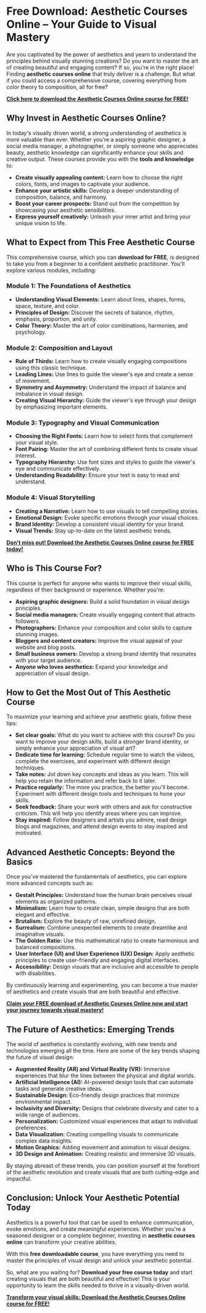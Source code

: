 # Free Download: Aesthetic Courses Online – Your Guide to Visual Mastery

Are you captivated by the power of aesthetics and yearn to understand the principles behind visually stunning creations? Do you want to master the art of creating beautiful and engaging content? If so, you're in the right place! Finding **aesthetic courses online** that truly deliver is a challenge. But what if you could access a comprehensive course, covering everything from color theory to composition, all for free?

[**Click here to download the Aesthetic Courses Online course for FREE!**](https://udemywork.com/aesthetic-courses-online)

## Why Invest in Aesthetic Courses Online?

In today's visually driven world, a strong understanding of aesthetics is more valuable than ever. Whether you're a aspiring graphic designer, a social media manager, a photographer, or simply someone who appreciates beauty, aesthetic knowledge can significantly enhance your skills and creative output. These courses provide you with the **tools and knowledge** to:

*   **Create visually appealing content:** Learn how to choose the right colors, fonts, and images to captivate your audience.
*   **Enhance your artistic skills:** Develop a deeper understanding of composition, balance, and harmony.
*   **Boost your career prospects:** Stand out from the competition by showcasing your aesthetic sensibilities.
*   **Express yourself creatively:** Unleash your inner artist and bring your unique vision to life.

## What to Expect from This Free Aesthetic Course

This comprehensive course, which you can **download for FREE**, is designed to take you from a beginner to a confident aesthetic practitioner. You'll explore various modules, including:

### Module 1: The Foundations of Aesthetics

*   **Understanding Visual Elements:** Learn about lines, shapes, forms, space, texture, and color.
*   **Principles of Design:** Discover the secrets of balance, rhythm, emphasis, proportion, and unity.
*   **Color Theory:** Master the art of color combinations, harmonies, and psychology.

### Module 2: Composition and Layout

*   **Rule of Thirds:** Learn how to create visually engaging compositions using this classic technique.
*   **Leading Lines:** Use lines to guide the viewer's eye and create a sense of movement.
*   **Symmetry and Asymmetry:** Understand the impact of balance and imbalance in visual design.
*   **Creating Visual Hierarchy:** Guide the viewer's eye through your design by emphasizing important elements.

### Module 3: Typography and Visual Communication

*   **Choosing the Right Fonts:** Learn how to select fonts that complement your visual style.
*   **Font Pairing:** Master the art of combining different fonts to create visual interest.
*   **Typography Hierarchy:** Use font sizes and styles to guide the viewer's eye and communicate effectively.
*   **Understanding Readability:** Ensure your text is easy to read and understand.

### Module 4: Visual Storytelling

*   **Creating a Narrative:** Learn how to use visuals to tell compelling stories.
*   **Emotional Design:** Evoke specific emotions through your visual choices.
*   **Brand Identity:** Develop a consistent visual identity for your brand.
*   **Visual Trends:** Stay up-to-date on the latest aesthetic trends.

[**Don't miss out! Download the Aesthetic Courses Online course for FREE today!**](https://udemywork.com/aesthetic-courses-online)

## Who is This Course For?

This course is perfect for anyone who wants to improve their visual skills, regardless of their background or experience. Whether you're:

*   **Aspiring graphic designers:** Build a solid foundation in visual design principles.
*   **Social media managers:** Create visually engaging content that attracts followers.
*   **Photographers:** Enhance your composition and color skills to capture stunning images.
*   **Bloggers and content creators:** Improve the visual appeal of your website and blog posts.
*   **Small business owners:** Develop a strong brand identity that resonates with your target audience.
*   **Anyone who loves aesthetics:** Expand your knowledge and appreciation of visual design.

## How to Get the Most Out of This Aesthetic Course

To maximize your learning and achieve your aesthetic goals, follow these tips:

*   **Set clear goals:** What do you want to achieve with this course? Do you want to improve your design skills, build a stronger brand identity, or simply enhance your appreciation of visual art?
*   **Dedicate time for learning:** Schedule regular time to watch the videos, complete the exercises, and experiment with different design techniques.
*   **Take notes:** Jot down key concepts and ideas as you learn. This will help you retain the information and refer back to it later.
*   **Practice regularly:** The more you practice, the better you'll become. Experiment with different design tools and techniques to hone your skills.
*   **Seek feedback:** Share your work with others and ask for constructive criticism. This will help you identify areas where you can improve.
*   **Stay inspired:** Follow designers and artists you admire, read design blogs and magazines, and attend design events to stay inspired and motivated.

## Advanced Aesthetic Concepts: Beyond the Basics

Once you've mastered the fundamentals of aesthetics, you can explore more advanced concepts such as:

*   **Gestalt Principles:** Understand how the human brain perceives visual elements as organized patterns.
*   **Minimalism:** Learn how to create clean, simple designs that are both elegant and effective.
*   **Brutalism:** Explore the beauty of raw, unrefined design.
*   **Surrealism:** Combine unexpected elements to create dreamlike and imaginative visuals.
*   **The Golden Ratio:** Use this mathematical ratio to create harmonious and balanced compositions.
*   **User Interface (UI) and User Experience (UX) Design:** Apply aesthetic principles to create user-friendly and engaging digital interfaces.
*   **Accessibility:** Design visuals that are inclusive and accessible to people with disabilities.

By continuously learning and experimenting, you can become a true master of aesthetics and create visuals that are both beautiful and effective.

[**Claim your FREE download of Aesthetic Courses Online now and start your journey towards visual mastery!**](https://udemywork.com/aesthetic-courses-online)

## The Future of Aesthetics: Emerging Trends

The world of aesthetics is constantly evolving, with new trends and technologies emerging all the time. Here are some of the key trends shaping the future of visual design:

*   **Augmented Reality (AR) and Virtual Reality (VR):** Immersive experiences that blur the lines between the physical and digital worlds.
*   **Artificial Intelligence (AI):** AI-powered design tools that can automate tasks and generate creative ideas.
*   **Sustainable Design:** Eco-friendly design practices that minimize environmental impact.
*   **Inclusivity and Diversity:** Designs that celebrate diversity and cater to a wide range of audiences.
*   **Personalization:** Customized visual experiences that adapt to individual preferences.
*   **Data Visualization:** Creating compelling visuals to communicate complex data insights.
*   **Motion Graphics:** Adding movement and animation to visual designs.
*   **3D Design and Animation:** Creating realistic and immersive 3D visuals.

By staying abreast of these trends, you can position yourself at the forefront of the aesthetic revolution and create visuals that are both cutting-edge and impactful.

## Conclusion: Unlock Your Aesthetic Potential Today

Aesthetics is a powerful tool that can be used to enhance communication, evoke emotions, and create meaningful experiences. Whether you're a seasoned designer or a complete beginner, investing in **aesthetic courses online** can transform your creative abilities.

With this **free downloadable course**, you have everything you need to master the principles of visual design and unlock your aesthetic potential.

So, what are you waiting for? **Download your free course today** and start creating visuals that are both beautiful and effective! This is your opportunity to learn the skills needed to thrive in a visually-driven world.

[**Transform your visual skills: Download the Aesthetic Courses Online course for FREE!**](https://udemywork.com/aesthetic-courses-online)
